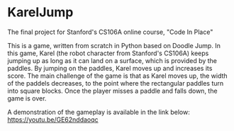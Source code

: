 # KarelJump
The final project for Stanford's CS106A online course, "Code In Place"

This is a game, written from scratch in Python based on Doodle Jump. In this game, Karel (the robot character from Stanford's CS106A) keeps jumping up as long as it can land on a surface, which is provided by the paddles. By jumping on the paddles, Karel moves up and increases its score. The main challenge of the game is that as Karel moves up, the width of the paddels decreases, to the point where the rectangular paddles turn into square blocks. Once the player misses a paddle and falls down, the game is over.

A demonstration of the gameplay is available in the link below:
https://youtu.be/GE62nddaoqc
